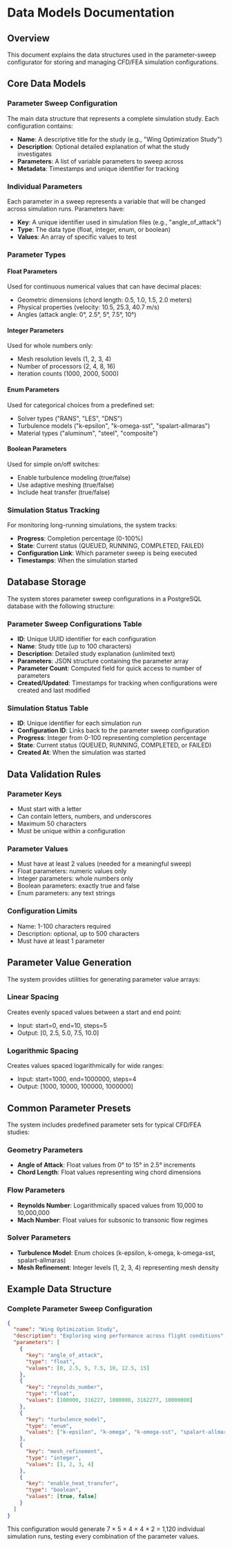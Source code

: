 # Data Models Documentation

## Overview

This document explains the data structures used in the parameter-sweep configurator for storing and managing CFD/FEA simulation configurations.

## Core Data Models

### Parameter Sweep Configuration

The main data structure that represents a complete simulation study. Each configuration contains:

- **Name**: A descriptive title for the study (e.g., "Wing Optimization Study")
- **Description**: Optional detailed explanation of what the study investigates
- **Parameters**: A list of variable parameters to sweep across
- **Metadata**: Timestamps and unique identifier for tracking

### Individual Parameters

Each parameter in a sweep represents a variable that will be changed across simulation runs. Parameters have:

- **Key**: A unique identifier used in simulation files (e.g., "angle_of_attack")
- **Type**: The data type (float, integer, enum, or boolean)
- **Values**: An array of specific values to test

### Parameter Types

#### Float Parameters
Used for continuous numerical values that can have decimal places:
- Geometric dimensions (chord length: 0.5, 1.0, 1.5, 2.0 meters)
- Physical properties (velocity: 10.5, 25.3, 40.7 m/s)
- Angles (attack angle: 0°, 2.5°, 5°, 7.5°, 10°)

#### Integer Parameters
Used for whole numbers only:
- Mesh resolution levels (1, 2, 3, 4)
- Number of processors (2, 4, 8, 16)
- Iteration counts (1000, 2000, 5000)

#### Enum Parameters
Used for categorical choices from a predefined set:
- Solver types ("RANS", "LES", "DNS")
- Turbulence models ("k-epsilon", "k-omega-sst", "spalart-allmaras")
- Material types ("aluminum", "steel", "composite")

#### Boolean Parameters
Used for simple on/off switches:
- Enable turbulence modeling (true/false)
- Use adaptive meshing (true/false)
- Include heat transfer (true/false)

### Simulation Status Tracking

For monitoring long-running simulations, the system tracks:

- **Progress**: Completion percentage (0-100%)
- **State**: Current status (QUEUED, RUNNING, COMPLETED, FAILED)
- **Configuration Link**: Which parameter sweep is being executed
- **Timestamps**: When the simulation started

## Database Storage

The system stores parameter sweep configurations in a PostgreSQL database with the following structure:

### Parameter Sweep Configurations Table

- **ID**: Unique UUID identifier for each configuration
- **Name**: Study title (up to 100 characters)
- **Description**: Detailed study explanation (unlimited text)
- **Parameters**: JSON structure containing the parameter array
- **Parameter Count**: Computed field for quick access to number of parameters
- **Created/Updated**: Timestamps for tracking when configurations were created and last modified

### Simulation Status Table

- **ID**: Unique identifier for each simulation run
- **Configuration ID**: Links back to the parameter sweep configuration
- **Progress**: Integer from 0-100 representing completion percentage  
- **State**: Current status (QUEUED, RUNNING, COMPLETED, or FAILED)
- **Created At**: When the simulation was started

## Data Validation Rules

### Parameter Keys
- Must start with a letter
- Can contain letters, numbers, and underscores
- Maximum 50 characters
- Must be unique within a configuration

### Parameter Values
- Must have at least 2 values (needed for a meaningful sweep)
- Float parameters: numeric values only
- Integer parameters: whole numbers only
- Boolean parameters: exactly true and false
- Enum parameters: any text strings

### Configuration Limits
- Name: 1-100 characters required
- Description: optional, up to 500 characters
- Must have at least 1 parameter

## Parameter Value Generation

The system provides utilities for generating parameter value arrays:

### Linear Spacing
Creates evenly spaced values between a start and end point:
- Input: start=0, end=10, steps=5
- Output: [0, 2.5, 5.0, 7.5, 10.0]

### Logarithmic Spacing  
Creates values spaced logarithmically for wide ranges:
- Input: start=1000, end=1000000, steps=4
- Output: [1000, 10000, 100000, 1000000]

## Common Parameter Presets

The system includes predefined parameter sets for typical CFD/FEA studies:

### Geometry Parameters
- **Angle of Attack**: Float values from 0° to 15° in 2.5° increments
- **Chord Length**: Float values representing wing chord dimensions

### Flow Parameters  
- **Reynolds Number**: Logarithmically spaced values from 10,000 to 10,000,000
- **Mach Number**: Float values for subsonic to transonic flow regimes

### Solver Parameters
- **Turbulence Model**: Enum choices (k-epsilon, k-omega, k-omega-sst, spalart-allmaras)
- **Mesh Refinement**: Integer levels (1, 2, 3, 4) representing mesh density

## Example Data Structure

### Complete Parameter Sweep Configuration
```json
{
  "name": "Wing Optimization Study",
  "description": "Exploring wing performance across flight conditions",
  "parameters": [
    {
      "key": "angle_of_attack",
      "type": "float",
      "values": [0, 2.5, 5, 7.5, 10, 12.5, 15]
    },
    {
      "key": "reynolds_number", 
      "type": "float",
      "values": [100000, 316227, 1000000, 3162277, 10000000]
    },
    {
      "key": "turbulence_model",
      "type": "enum", 
      "values": ["k-epsilon", "k-omega", "k-omega-sst", "spalart-allmaras"]
    },
    {
      "key": "mesh_refinement",
      "type": "integer",
      "values": [1, 2, 3, 4]
    },
    {
      "key": "enable_heat_transfer",
      "type": "boolean",
      "values": [true, false]
    }
  ]
}
```

This configuration would generate 7 × 5 × 4 × 4 × 2 = 1,120 individual simulation runs, testing every combination of the parameter values.
